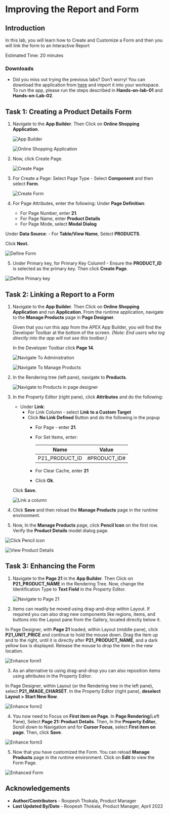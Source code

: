 # Improving the Report and Form

## Introduction
In this lab, you will learn how to Create and Customize a Form and then you will link the form to an Interactive Report

Estimated Time: 20 minutes

### Downloads

- Did you miss out trying the previous labs? Don’t worry! You can download the application from [here](online-shopping-cart-6.sql) and import it into your workspace. To run the app, please run the steps described in **Hands-on-lab-01** and **Hands-on-Lab-02**.

## Task 1: Creating a Product Details Form

1. Navigate to the **App Builder**. Then Click on **Online Shopping Application**.

    ![App Builder](images/navigate-to-osa1.png " ")

    ![Online Shopping Application](images/navigate-to-osa2.png " ")

2. Now, click Create Page.

    ![Create Page](images/create-form1.png " ")

3. For Create a Page: Select Page Type - Select **Component** and then select **Form**.

    ![Create Form](images/create-form2.png " ")

4. For Page Attributes, enter the following:
  Under **Page Definition**:
    - For Page Number, enter **21**.
    - For Page Name, enter **Product Details**
    - For Page Mode, select **Modal Dialog**

  Under **Data Source**:
    - For **Table/View Name**, Select **PRODUCTS**.

  Click **Next.**

  ![Define Form](./images/create-form3.png " ")

5. Under Primary key, for Primary Key Column1 - Ensure the **PRODUCT_ID** is selected as the primary key. Then click **Create Page**.

  ![Define Primary key](./images/create-form4.png " ")

## Task 2: Linking a Report to a Form

1. Navigate to the **App Builder**. Then Click on **Online Shopping Application** and run **Application**. From the runtime application, navigate to the **Manage Products** page in **Page Designer**.

    Given that you run this app from the APEX App Builder, you will find the Developer Toolbar at the bottom of the screen.
    *{Note: End users who log directly into the app will not see this toolbar.}*

    In the Developer Toolbar click **Page 14**.

    ![Navigate To Administration](./images/navigate-to-mp1.png " ")

    ![Navigate To Manage Products](./images/navigate-to-mp2.png " ")

2. In the Rendering tree (left pane), navigate to **Products**.

    ![Navigate to Products in page designer](./images/linking-a-form1.png " ")

3. In the Property Editor (right pane), click **Attributes** and do the following:

    - Under **Link**:
      -   For Link Column - select **Link to a Custom Target**
      -   Click **No Link Defined** Button and do the following in the popup
            - For Page - enter **21**.
            - For Set Items, enter:

                | Name | Value |
                | --- | --- |
                | P21\_PRODUCT\_ID | #PRODUCT_ID# |

            - For Clear Cache, enter **21**
            - Click **Ok**.

    Click **Save.**      

    ![Link a column](./images/linking-a-form2.png " ")

4. Click **Save** and then reload the **Manage Products** page in the runtime environment.

5. Now, In the **Manage Products** page, click **Pencil Icon** on the first row. Verify the **Product Details** model dialog page.

  ![Click Pencil icon](./images/refresh-manage-products.png " ")

  ![View Product Details](./images/refresh-manage-products1.png " ")

## Task 3: Enhancing the Form

1.  Navigate to the **Page 21** in the **App Builder**. Then Click on **P21_PRODUCT_NAME** in the Rendering Tree. Now, change the Identification Type to **Text Field** in the Property Editor.

    ![Navigate to Page 21](images/navigate-to-page21.png " ")

2. Items can readily be moved using drag-and-drop within Layout. If required you can also drag new components like regions, items, and buttons into the Layout pane from the Gallery, located directly below it.

  In Page Designer, with **Page 21** loaded, within Layout (middle pane), click **P21_UNIT_PRICE** and continue to hold the mouse down. Drag the item up and to the right, until it is directly after **P21_PRODUCT_NAME**, and a dark yellow box is displayed. Release the mouse to drop the item in the new location.

 ![Enhance form1](images/enhance-form1.png " ")

3. As an alternative to using drag-and-drop you can also reposition items using attributes in the Property Editor.

  In Page Designer, within Layout (or the Rendering tree in the left pane), select **P21_IMAGE_CHARSET**. In the Property Editor (right pane), **deselect Layout > Start New Row**.

  ![Enhance form2](images/enhance-form2.png " ")

4. You now need to Focus on **First item on Page**.  In **Page Rendering**(Left Pane), Select **Page 21: Product Details**. Then, In the **Property Editor**, Scroll down to Navigation and for **Cursor Focus**, select **First item on page**. Then, click **Save**.

  ![Enhance form3](images/enhance-form3.png " ")

5. Now that you have customized the Form. You can reload **Manage Products** page in the runtime environment. Click on **Edit** to view the Form Page.

  ![Enhanced Form](images/enhanced-form.png " ")


## **Acknowledgements**

 - **Author/Contributors** -  Roopesh Thokala, Product Manager
 - **Last Updated By/Date** - Roopesh Thokala, Product Manager, April 2022
